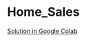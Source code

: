 # Home_Sales

[Solution in Google Colab](https://drive.google.com/file/d/1xArADefWLbCZG3-Fm0D-e6OJaqsc5Y2b/view?usp=sharing)
